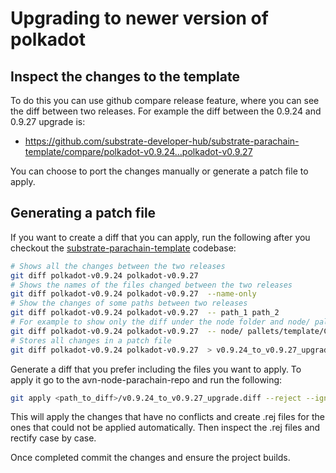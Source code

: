 # Upgrading to newer version of polkadot

## Inspect the changes to the template

To do this you can use github compare release feature, where you can see the diff between two releases. For example the diff between the 0.9.24 and 0.9.27 upgrade is:
- https://github.com/substrate-developer-hub/substrate-parachain-template/compare/polkadot-v0.9.24...polkadot-v0.9.27

You can choose to port the changes manually or generate a patch file to apply.

## Generating a patch file

If you want to create a diff that you can apply, run the following after you checkout the [substrate-parachain-template](https://github.com/substrate-developer-hub/substrate-parachain-template) codebase:
```sh
# Shows all the changes between the two releases
git diff polkadot-v0.9.24 polkadot-v0.9.27
# Shows the names of the files changed between the two releases
git diff polkadot-v0.9.24 polkadot-v0.9.27  --name-only
# Show the changes of some paths between two releases
git diff polkadot-v0.9.24 polkadot-v0.9.27  -- path_1 path_2
# For example to show only the diff under the node folder and node/ pallets/template/Cargo.toml run:
git diff polkadot-v0.9.24 polkadot-v0.9.27  -- node/ pallets/template/Cargo.toml
# Stores all changes in a patch file
git diff polkadot-v0.9.24 polkadot-v0.9.27  > v0.9.24_to_v0.9.27_upgrade.diff
```
Generate a diff that you prefer including the files you want to apply. To apply it go to the avn-node-parachain-repo and run the following:
```sh
git apply <path_to_diff>/v0.9.24_to_v0.9.27_upgrade.diff --reject --ignore-whitespace
```
This will apply the changes that have no conflicts and create .rej files for the ones that could not be applied automatically.
Then inspect the .rej files and rectify case by case.

Once completed commit the changes and ensure the project builds.
